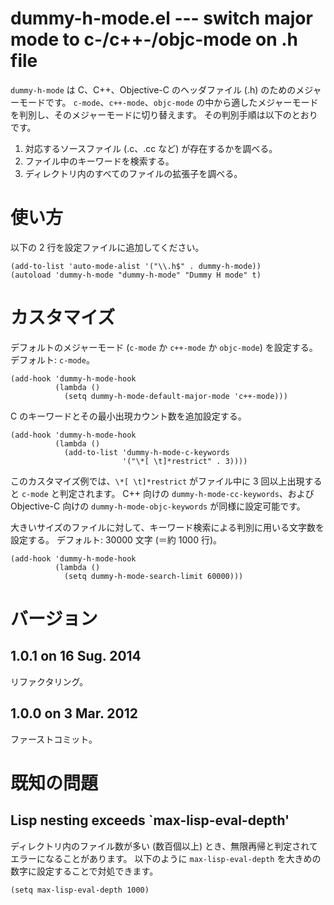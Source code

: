 # dummy-h-mode.el --- switch major mode to c-/c++-/objc-mode on .h file

`dummy-h-mode` は C、C++、Objective-C のヘッダファイル (.h) のためのメジャーモードです。
`c-mode`、`c++-mode`、`objc-mode` の中から適したメジャーモードを判別し、そのメジャーモードに切り替えます。
その判別手順は以下のとおりです。

1. 対応するソースファイル (.c、.cc など) が存在するかを調べる。
2. ファイル中のキーワードを検索する。
3. ディレクトリ内のすべてのファイルの拡張子を調べる。

# 使い方

以下の 2 行を設定ファイルに追加してください。

    (add-to-list 'auto-mode-alist '("\\.h$" . dummy-h-mode))
    (autoload 'dummy-h-mode "dummy-h-mode" "Dummy H mode" t)

# カスタマイズ

デフォルトのメジャーモード (`c-mode` か `c++-mode` か `objc-mode`) を設定する。
デフォルト: `c-mode`。

    (add-hook 'dummy-h-mode-hook
              (lambda ()
                (setq dummy-h-mode-default-major-mode 'c++-mode)))

C のキーワードとその最小出現カウント数を追加設定する。

    (add-hook 'dummy-h-mode-hook
              (lambda ()
                (add-to-list 'dummy-h-mode-c-keywords
                             '("\*[ \t]*restrict" . 3))))

このカスタマイズ例では、`\*[ \t]*restrict` がファイル中に 3 回以上出現すると `c-mode` と判定されます。
C++ 向けの `dummy-h-mode-cc-keywords`、および Objective-C 向けの `dummy-h-mode-objc-keywords` が同様に設定可能です。

大きいサイズのファイルに対して、キーワード検索による判別に用いる文字数を設定する。
デフォルト: 30000 文字 (＝約 1000 行)。

    (add-hook 'dummy-h-mode-hook
              (lambda ()
                (setq dummy-h-mode-search-limit 60000)))

# バージョン

## 1.0.1 on 16 Sug. 2014

リファクタリング。

## 1.0.0 on 3 Mar. 2012

ファーストコミット。

# 既知の問題

## Lisp nesting exceeds `max-lisp-eval-depth'

ディレクトリ内のファイル数が多い (数百個以上) とき、無限再帰と判定されてエラーになることがあります。
以下のように `max-lisp-eval-depth` を大きめの数字に設定することで対処できます。

    (setq max-lisp-eval-depth 1000)
